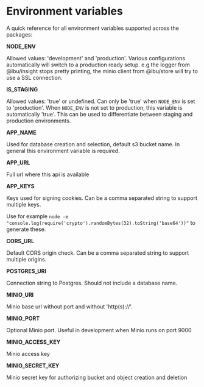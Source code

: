 # Environment variables

A quick reference for all environment variables supported across the packages:

**NODE_ENV**

Allowed values: 'development' and 'production'. Various configurations
automatically will switch to a production ready setup. e.g the logger from
@lbu/insight stops pretty printing, the minio client from @lbu/store will try to
use a SSL connection.

**IS_STAGING**

Allowed values: 'true' or undefined. Can only be 'true' when `NODE_ENV` is set
to 'production'. When `NODE_ENV` is not set to production, this variable is
automatically 'true'. This can be used to differentiate between staging and
production environments.

**APP_NAME**

Used for database creation and selection, default s3 bucket name. In general
this environment variable is required.

**APP_URL**

Full url where this api is available

**APP_KEYS**

Keys used for signing cookies. Can be a comma separated string to support
multiple keys.

Use for example
`node -e "console.log(require('crypto').randomBytes(32).toString('base64'))"` to
generate these.

**CORS_URL**

Default CORS origin check. Can be a comma separated string to support multiple
origins.

**POSTGRES_URI**

Connection string to Postgres. Should not include a database name.

**MINIO_URI**

Minio base url without port and without 'http(s)://'.

**MINIO_PORT**

Optional Minio port. Useful in development when Minio runs on port 9000

**MINIO_ACCESS_KEY**

Minio access key

**MINIO_SECRET_KEY**

Minio secret key for authorizing bucket and object creation and deletion
